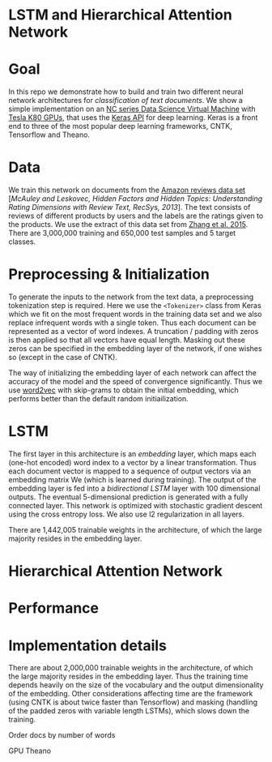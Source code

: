 # LSTM and Hierarchical Attention Network

# Goal

In this repo we demonstrate how to build and train two different neural network architectures for *classification of text documents*. We show a simple implementation on an [NC series Data Science Virtual Machine](https://docs.microsoft.com/en-us/azure/virtual-machines/windows/sizes-gpu) with [Tesla K80 GPUs](http://www.nvidia.com/object/tesla-k80.html), that uses the [Keras API](https://keras.io) for deep learning. Keras is a front end to three of the most popular deep learning frameworks, CNTK, Tensorflow and Theano. 

# Data 

We train this network on documents from the [Amazon reviews data set](https://snap.stanford.edu/data/web-Amazon.html) [*McAuley and Leskovec, Hidden Factors and Hidden Topics: Understanding Rating Dimensions with Review Text, RecSys, 2013*]. The text consists of reviews of different products by users and the labels are the ratings given to the products. We use the extract of this data set from [Zhang et al. 2015](https://papers.nips.cc/paper/5782-character-level-convolutional-networks-for-text-classification.pdf).
There are 3,000,000 training and 650,000 test samples and 5 target classes.

# Preprocessing & Initialization

To generate the inputs to the network from the text data, a preprocessing tokenization step is required. Here we use the `<Tokenizer>` class from Keras which we fit on the most frequent words in the training data set and we also replace infrequent words with a single token. Thus each document can be represented as a vector of word indexes. A truncation / padding with zeros is then applied so that all vectors have equal length. Masking out these zeros can be specified in the embedding layer of the network, if one wishes so (except in the case of CNTK). 

The way of initializing the embedding layer of each network can affect the accuracy of the model and the speed of convergence significantly. Thus we use [word2vec](https://arxiv.org/pdf/1301.3781.pdf) with skip-grams to obtain the initial embedding, which performs better than the default random initiailization. 


# LSTM 

The first layer in this architecture is an *embedding* layer, which maps each (one-hot encoded) word index to a vector by a linear transformation. Thus each document vector is mapped to a sequence of output vectors via an embedding matrix We (which is learned during training). The output of the embedding layer is fed into a *bidirectional LSTM* layer with 100 dimensional outputs. The eventual 5-dimensional prediction is generated with a fully connected layer. This network is optimized with stochastic gradient descent using the cross entropy loss. We also use l2 regularization in all layers.

There are 1,442,005 trainable weights in the architecture, of which the large majority resides in the embedding layer.


# Hierarchical Attention Network

# Performance


# Implementation details

There are about 2,000,000 trainable weights in the architecture, of which the large majority resides in the embedding layer. Thus the training time depends heavily on the size of the vocabulary and the output dimensionality of the embedding. Other considerations affecting time are the framework (using CNTK is about twice faster than Tensorflow) and masking (handling of the padded zeros with variable length LSTMs), which slows down the training. 

Order docs by number of words

GPU Theano

